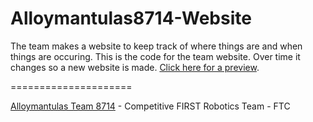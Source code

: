 Alloymantulas8714-Website
=====================

The team makes a website to keep track of where things are and when things are occuring. This is the code for the team website. Over time it changes so a new website is made. [Click here for a preview](http://nats-ohchewy.github.io/Alloymantulas8714-Website/).

=====================

[Alloymantulas Team 8714]() - Competitive FIRST Robotics Team - FTC
